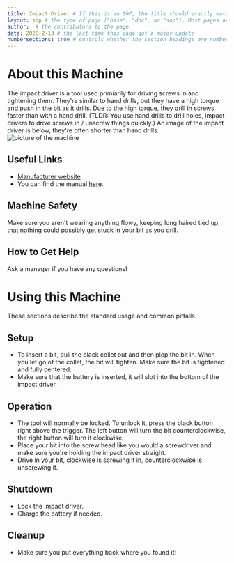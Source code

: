 ```yaml
---
title: Impact Driver # If this is an SOP, the title should exactly match the name in _data/machines.yml
layout: sop # the type of page ("base", "doc", or "sop"). Most pages are "doc" or "sop".
author:  # the contributors to the page
date: 2020-2-13 # the last time this page got a major update
numbersections: true # controls whether the section headings are numbered
---
```


# About this Machine
The impact driver is a tool used primiarily for driving screws in and tightening them. 
They're similar to hand drills, but they have a high torque and push in the bit as it drills. 
Due to the high torque, they drill in screws faster than with a hand drill. 
(TLDR: You use hand drills to drill holes, impact drivers to drive screws in / unscrew things quickly.) An image of the impact driver is below, they're often shorter than hand drills.
![picture of the machine](https://946e583539399c301dc7-100ffa5b52865b8ec92e09e9de9f4d02.ssl.cf2.rackcdn.com/19930/4445085.jpg)

## Useful Links
- [Manufacturer website](https://www.dewalt.com/products/power-tools/impact-drivers-and-wrenches)
- You can find the manual [here](https://www.carid.com/images/dewalt/items/pdf/dcf887d2-instruction-manual.pdf).

## Machine Safety
Make sure you aren't wearing anything flowy, keeping long haired tied up, that nothing could possibly get stuck in your bit as you drill.

## How to Get Help
Ask a manager if you have any questions!

# Using this Machine
These sections describe the standard usage and common pitfalls.

## Setup
* To insert a bit, pull the black collet out and then plop the bit in. When you let go of the collet, the bit will tighten. Make sure the bit is tightened and fully centered. 
* Make sure that the battery is inserted, it will slot into the bottom of the impact driver.

## Operation
* The tool will normally be locked. To unlock it, press the black button right above the trigger. 
The left button will turn the bit counterclockwise, the right button will turn it clockwise. 
* Place your bit into the screw head like you would a screwdriver and make sure you're holding the impact driver straight.
* Drive in your bit, clockwise is screwing it in, counterclockwise is unscrewing it.

## Shutdown
* Lock the impact driver.
* Charge the battery if needed.

## Cleanup
* Make sure you put everything back where you found it! 
